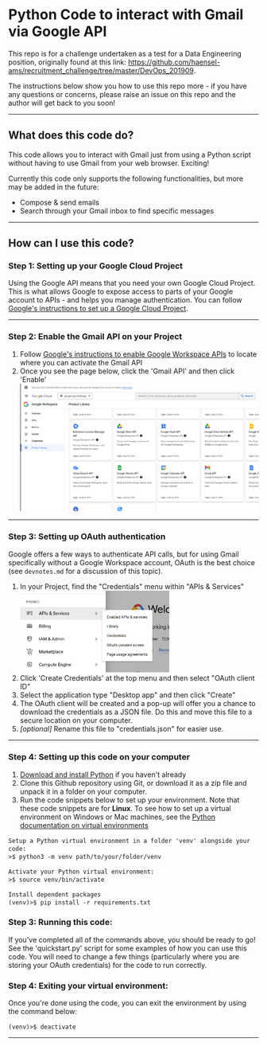 # Python Code to interact with Gmail via Google API
This repo is for a challenge undertaken as a test for a Data Engineering position, originally found at this link: https://github.com/haensel-ams/recruitment_challenge/tree/master/DevOps_201909.

The instructions below show you how to use this repo more - if you have any questions or concerns, please raise an issue on this repo and the author will get back to you soon!

---

## What does this code do?
This code allows you to interact with Gmail just from using a Python script without having to use Gmail from your web browser. Exciting!

Currently this code only supports the following functionalities, but more may be added in the future:
- Compose & send emails
- Search through your Gmail inbox to find specific messages

---

## How can I use this code?

### Step 1: Setting up your Google Cloud Project
Using the Google API means that you need your own Google Cloud Project.
This is what allows Google to expose access to parts of your Google account to APIs - and helps you manage authentication.
You can follow [Google's instructions to set up a Google Cloud Project](https://developers.google.com/workspace/guides/create-project).

---

### Step 2: Enable the Gmail API on your Project
1. Follow [Google's instructions to enable Google Workspace APIs](https://developers.google.com/workspace/guides/enable-apis) to locate where you can activate the Gmail API
2. Once you see the page below, click the 'Gmail API' and then click 'Enable' <br><img src="./media/google-api-library.png" alt="Google API product library" width = 600px;>

---

### Step 3: Setting up OAuth authentication
Google offers a few ways to authenticate API calls, but for using Gmail specifically without a Google Workspace account, OAuth is the best choice (see `devnotes.md` for a discussion of this topic).
1. In your Project, find the "Credentials" menu within "APIs & Services"<br><img src="./media/api-credentials-menu.png" alt="API Credentials menu" width = 300px;>
2. Click 'Create Credentials' at the top menu and then select "OAuth client ID"
3. Select the application type "Desktop app" and then click "Create"
4. The OAuth client will be created and a pop-up will offer you a chance to download the credentials as a JSON file. Do this and move this file to a secure location on your computer.
5. *[optional]* Rename this file to "credentials.json" for easier use.

---

### Step 4: Setting up this code on your computer
1. [Download and install Python](https://www.python.org/downloads/) if you haven't already
2. Clone this Github repository using Git, or download it as a zip file and unpack it in a folder on your computer.
3. Run the code snippets below to set up your environment. Note that these code snippets are for **Linux**. To see how to set up a virtual environment on Windows or Mac machines, see the [Python documentation on virtual environments](https://docs.python.org/3/library/venv.html)


```
Setup a Python virtual environment in a folder 'venv' alongside your code:
>$ python3 -m venv path/to/your/folder/venv
```
```
Activate your Python virtual environment:
>$ source venv/bin/activate
```
```
Install dependent packages
(venv)>$ pip install -r requirements.txt
```

### Step 3: Running this code:
If you've completed all of the commands above, you should be ready to go!
See the 'quickstart.py' script for some examples of how you can use this code. You will need to change a few things (particularly where you are storing your OAuth credentials) for the code to run correctly.


### Step 4: Exiting your virtual environment:
Once you're done using the code, you can exit the environment by using the command below:
```
(venv)>$ deactivate
```

---

